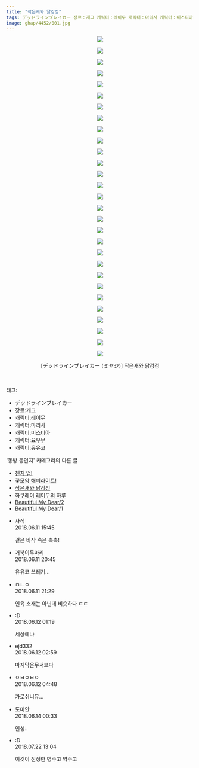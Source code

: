 ```yaml
---
title: "작은새와 닭강정"
tags: デッドラインブレイカー 장르：개그 캐릭터：레이무 캐릭터：마리사 캐릭터：미스티아 캐릭터：요우무 캐릭터：유유코 ミヤジ 동방_동인지
image: ghap/4452/001.jpg
---
```

<div class="article">
<p style="text-align: center; clear: none; float: none;"><img src="{{ site.nasurl }}/ghap/4452/001.jpg"/></p>
<p style="text-align: center; clear: none; float: none;"><img src="{{ site.nasurl }}/ghap/4452/002.jpg"/></p>
<p style="text-align: center; clear: none; float: none;"><img src="{{ site.nasurl }}/ghap/4452/003.jpg"/></p>
<p style="text-align: center; clear: none; float: none;"><img src="{{ site.nasurl }}/ghap/4452/004.jpg"/></p>
<p style="text-align: center; clear: none; float: none;"><img src="{{ site.nasurl }}/ghap/4452/005.jpg"/></p>
<p style="text-align: center; clear: none; float: none;"><img src="{{ site.nasurl }}/ghap/4452/006.jpg"/></p>
<p style="text-align: center; clear: none; float: none;"><img src="{{ site.nasurl }}/ghap/4452/007.jpg"/></p>
<p style="text-align: center; clear: none; float: none;"><img src="{{ site.nasurl }}/ghap/4452/008.jpg"/></p>
<p style="text-align: center; clear: none; float: none;"><img src="{{ site.nasurl }}/ghap/4452/009.jpg"/></p>
<p style="text-align: center; clear: none; float: none;"><img src="{{ site.nasurl }}/ghap/4452/010.jpg"/></p>
<p style="text-align: center; clear: none; float: none;"><img src="{{ site.nasurl }}/ghap/4452/011.jpg"/></p>
<p style="text-align: center; clear: none; float: none;"><img src="{{ site.nasurl }}/ghap/4452/012.jpg"/></p>
<p style="text-align: center; clear: none; float: none;"><img src="{{ site.nasurl }}/ghap/4452/013.jpg"/></p>
<p style="text-align: center; clear: none; float: none;"><img src="{{ site.nasurl }}/ghap/4452/014.jpg"/></p>
<p style="text-align: center; clear: none; float: none;"><img src="{{ site.nasurl }}/ghap/4452/015.jpg"/></p>
<p style="text-align: center; clear: none; float: none;"><img src="{{ site.nasurl }}/ghap/4452/016.jpg"/></p>
<p style="text-align: center; clear: none; float: none;"><img src="{{ site.nasurl }}/ghap/4452/017.jpg"/></p>
<p style="text-align: center; clear: none; float: none;"><img src="{{ site.nasurl }}/ghap/4452/018.jpg"/></p>
<p style="text-align: center; clear: none; float: none;"><img src="{{ site.nasurl }}/ghap/4452/019.jpg"/></p>
<p style="text-align: center; clear: none; float: none;"><img src="{{ site.nasurl }}/ghap/4452/020.jpg"/></p>
<p style="text-align: center; clear: none; float: none;"><img src="{{ site.nasurl }}/ghap/4452/021.jpg"/></p>
<p style="text-align: center; clear: none; float: none;"><img src="{{ site.nasurl }}/ghap/4452/022.jpg"/></p>
<p style="text-align: center; clear: none; float: none;"><img src="{{ site.nasurl }}/ghap/4452/023.jpg"/></p>
<p style="text-align: center; clear: none; float: none;"><img src="{{ site.nasurl }}/ghap/4452/024.jpg"/></p>
<p style="text-align: center; clear: none; float: none;"><img src="{{ site.nasurl }}/ghap/4452/025.jpg"/></p>
<p style="text-align: center; clear: none; float: none;"><img src="{{ site.nasurl }}/ghap/4452/026.jpg"/></p>
<p style="text-align: center; clear: none; float: none;"><img src="{{ site.nasurl }}/ghap/4452/027.jpg"/></p>
<p style="text-align: center; clear: none; float: none;"><img src="{{ site.nasurl }}/ghap/4452/028.jpg"/></p>
<p style="text-align: center; clear: none; float: none;"><img src="{{ site.nasurl }}/ghap/4452/029.jpg"/></p>
<p style="text-align: center; clear: none; float: none;">[デッドラインブレイカー (ミヤジ)] 작은새와 닭강정</p>
<p><br/></p>
</div><div class="tagTrail">
<p>태그: </p>
<ul>
<li>デッドラインブレイカー</li>
<li>장르:개그</li>
<li>캐릭터:레이무</li>
<li>캐릭터:마리사</li>
<li>캐릭터:미스티아</li>
<li>캐릭터:요우무</li>
<li>캐릭터:유유코</li>
</ul>
</div><div class="another">
<p>'동방 동인지' 카테고리의 다른 글</p>
<ul>
<li><a href="/2018-06-11-ghap_4455">첸지 업!</a></li>
<li><a href="/2018-06-11-ghap_4454">꽃모양 해피라이트!</a></li>
<li><a href="/2018-06-11-ghap_4452">작은새와 닭강정</a></li>
<li><a href="/2018-06-11-ghap_4451">하쿠레이 레이무의 하루</a></li>
<li><a href="/2018-06-11-ghap_4450">Beautiful My Dear/2</a></li>
<li><a href="/2018-06-11-ghap_4449">Beautiful My Dear/1</a></li>
</ul>
</div><div class="cb_module cb_fluid">
<div class="cb_wrt cb_profile">
<div class="comment">
<ul>
<li class="cb_thumb_off" id="comment15269333">
<div class="cb_comment_area">
<div class="cb_info_area">
<div class="cb_section">
<span class="cb_nick_name">사적</span>
</div>
<div class="cb_section">
<span class="cb_date">2018.06.11 15:45 </span>
</div>
</div>
<div class="cb_dsc_comment">
<p class="cb_dsc">
											겉은 바삭 속은 촉촉!
										</p>
</div>
</div></li>
<li class="cb_thumb_off" id="comment15269410">
<div class="cb_comment_area">
<div class="cb_info_area">
<div class="cb_section">
<span class="cb_nick_name">거북이두마리</span>
</div>
<div class="cb_section">
<span class="cb_date">2018.06.11 20:45 </span>
</div>
</div>
<div class="cb_dsc_comment">
<p class="cb_dsc">
											유유코 쓰레기...
										</p>
</div>
</div></li>
<li class="cb_thumb_off" id="comment15269437">
<div class="cb_comment_area">
<div class="cb_info_area">
<div class="cb_section">
<span class="cb_nick_name">ㅁㄴㅇ</span>
</div>
<div class="cb_section">
<span class="cb_date">2018.06.11 21:29 </span>
</div>
</div>
<div class="cb_dsc_comment">
<p class="cb_dsc">
											인육 소재는 아닌데 비슷하다 ㄷㄷ
										</p>
</div>
</div></li>
<li class="cb_thumb_off" id="comment15269526">
<div class="cb_comment_area">
<div class="cb_info_area">
<div class="cb_section">
<span class="cb_nick_name">:D</span>
</div>
<div class="cb_section">
<span class="cb_date">2018.06.12 01:19 </span>
</div>
</div>
<div class="cb_dsc_comment">
<p class="cb_dsc">
											세상에나
										</p>
</div>
</div></li>
<li class="cb_thumb_off" id="comment15269536">
<div class="cb_comment_area">
<div class="cb_info_area">
<div class="cb_section">
<span class="cb_nick_name">ejd332</span>
</div>
<div class="cb_section">
<span class="cb_date">2018.06.12 02:59 </span>
</div>
</div>
<div class="cb_dsc_comment">
<p class="cb_dsc">
											마지막은무서브다
										</p>
</div>
</div></li>
<li class="cb_thumb_off" id="comment15269551">
<div class="cb_comment_area">
<div class="cb_info_area">
<div class="cb_section">
<span class="cb_nick_name">ㅇㅂㅇㅂㅇ</span>
</div>
<div class="cb_section">
<span class="cb_date">2018.06.12 04:48 </span>
</div>
</div>
<div class="cb_dsc_comment">
<p class="cb_dsc">
											가로쉬니뮤...
										</p>
</div>
</div></li>
<li class="cb_thumb_off" id="comment15270358">
<div class="cb_comment_area">
<div class="cb_info_area">
<div class="cb_section">
<span class="cb_nick_name">도미안</span>
</div>
<div class="cb_section">
<span class="cb_date">2018.06.14 00:33 </span>
</div>
</div>
<div class="cb_dsc_comment">
<p class="cb_dsc">
											인성..
										</p>
</div>
</div></li>
<li class="cb_thumb_off" id="comment15291647">
<div class="cb_comment_area">
<div class="cb_info_area">
<div class="cb_section">
<span class="cb_nick_name">:D</span>
</div>
<div class="cb_section">
<span class="cb_date">2018.07.22 13:04 </span>
</div>
</div>
<div class="cb_dsc_comment">
<p class="cb_dsc">
											이것이 진정한 병주고 약주고
										</p>
</div>
</div></li>
</ul>
</div>
</div><!-- commentList close -->
</div>